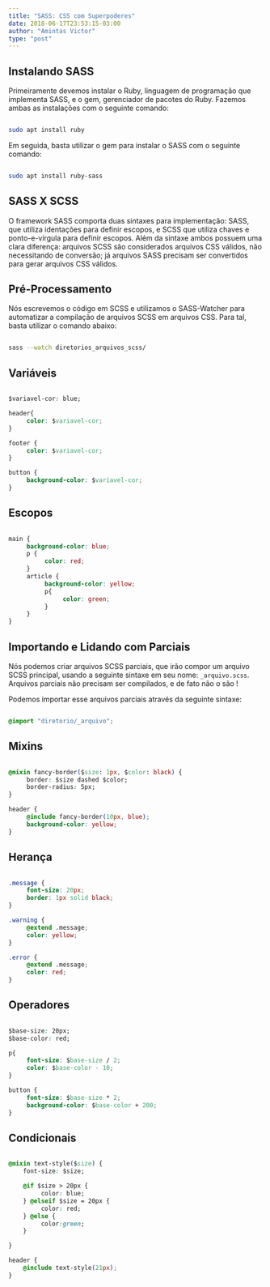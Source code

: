 ```yaml
---
title: "SASS: CSS com Superpoderes"
date: 2018-06-17T23:53:15-03:00
author: "Amintas Victor"
type: "post"
---
```


## Instalando SASS

Primeiramente devemos instalar o Ruby, linguagem de programação que implementa SASS, e o gem, gerenciador de pacotes do Ruby. Fazemos ambas as instalações com o seguinte comando:

```bash

sudo apt install ruby

```

Em seguida, basta utilizar o gem para instalar o SASS com o seguinte comando:

```bash

sudo apt install ruby-sass

```

## SASS X SCSS

O framework SASS comporta duas sintaxes para implementação: SASS, que utiliza identações para definir escopos, e SCSS que utiliza chaves e ponto-e-vírgula para definir escopos. Além da sintaxe ambos possuem uma clara diferença: arquivos SCSS são considerados arquivos CSS válidos, não necessitando de conversão; já arquivos SASS precisam ser convertidos para gerar arquivos CSS válidos.

## Pré-Processamento

Nós escrevemos o código em SCSS e utilizamos o SASS-Watcher para automatizar a compilação de arquivos SCSS em arquivos CSS. Para tal, basta utilizar o comando abaixo:

```bash

sass --watch diretorios_arquivos_scss/

```

## Variáveis

```css

$variavel-cor: blue;

header{
     color: $variavel-cor;
}

footer {
     color: $variavel-cor;
}

button {
     background-color: $variavel-cor;
}

```

## Escopos

```css

main {
     background-color: blue;
     p {
          color: red;
     }
     article {
          background-color: yellow;
          p{
               color: green;
          }
     }
}

```

## Importando e Lidando com Parciais

Nós podemos criar arquivos SCSS parciais, que irão compor um arquivo SCSS principal, usando a seguinte sintaxe em seu nome: ```_arquivo.scss```. Arquivos parciais não precisam ser compilados, e de fato não o são !

Podemos importar esse arquivos parciais através da seguinte sintaxe:

```css

@import "diretorio/_arquivo";

```

## Mixins

```css

@mixin fancy-border($size: 1px, $color: black) {
     border: $size dashed $color;
     border-radius: 5px;
}

header {
     @include fancy-border(10px, blue);
     background-color: yellow;
}

```

## Herança

```css

.message {
     font-size: 20px;
     border: 1px solid black;
}

.warning {
     @extend .message;
     color: yellow;
}

.error {
     @extend .message;
     color: red;
}

```

## Operadores

```css

$base-size: 20px;
$base-color: red;

p{
     font-size: $base-size / 2;
     color: $base-color - 10;
}

button {
     font-size: $base-size * 2;
     background-color: $base-color + 200;
}

```

## Condicionais

```css

@mixin text-style($size) {
    font-size: $size;

    @if $size > 20px {
         color: blue;
    } @elseif $size = 20px {
         color: red;
    } @else {
         color:green;
    }

}

header {
    @include text-style(21px);
}

```
